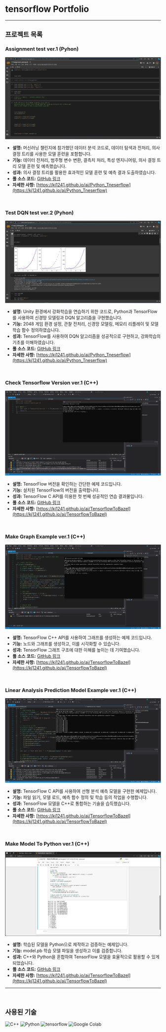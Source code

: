 # tensorflow Portfolio

> 

---

## 프로젝트 목록

### Assignment test ver.1 (Pyhon)

<img src="https://raw.githubusercontent.com/kj1241/AI_Portfolio/main/Tensorflow_Practice/img/Assignment%20test.webp"> 

- **설명:** 머신러닝 챌린지에 참가했던 데이터 분석 코드로, 데이터 탐색과 전처리, 의사 결정 트리를 사용한 모델 훈련을 포함합니다.
- **기능:** 데이터 전처리, 범주형 변수 변환, 결측치 처리, 특성 엔지니어링, 의사 결정 트리 모델 훈련 및 예측했습니다.
- **성과:** 의사 결정 트리를 활용한 효과적인 모델 훈련 및 예측 결과 도출하였습니다.
- **풀 소스 코드:** [GitHub 링크](Pyhon_Practice/Reinforcement_learning.ipynb)
- **자세한 사항:** [https://kj1241.github.io/ai/Python_Tneserflow](https://kj1241.github.io/ai/Python_Tneserflow)

   
<br>
   
### Test DQN test ver.2 (Pyhon)

<img src="https://raw.githubusercontent.com/kj1241/AI_Portfolio/main/Tensorflow_Practice/img/test_DQN.webp"> 

- **설명:** Unity 환경에서 강화학습을 연습하기 위한 코드로, Python과 TensorFlow를 사용하여 신경망 모델링과 DQN 알고리즘을 구현했습니다.
- **기능:** 2048 게임 환경 설정, 관찰 전처리, 신경망 모델링, 메모리 리플레이 및 모델 학습 함수 정의하였습니다.
- **성과:** TensorFlow를 사용하여 DQN 알고리즘을 성공적으로 구현하고, 강화학습의 기초를 이해하였습니다.
- **풀 소스 코드:** [GitHub 링크](Pyhon_Practice/test_DQN.ipynb)
- **자세한 사항:** [https://kj1241.github.io/ai/Python_Tneserflow](https://kj1241.github.io/ai/Python_Tneserflow)

<br>
   
### Check Tensorflow Version ver.1 (C++)

<img src="https://raw.githubusercontent.com/kj1241/AI_Portfolio/main/Tensorflow_Practice/img/Check%20Tensorflow%20Version.webp"> 

- **설명:** TensorFlow 버전을 확인하는 간단한 예제 코드입니다.
- **기능:** 설치된 TensorFlow의 버전을 출력합니다.
- **성과:** TensorFlow C API를 이용한 첫 번째 성공적인 연습 결과물입니다.
- **풀 소스 코드:** [GitHub 링크](TensorflowToBazel)
- **자세한 사항:** [https://kj1241.github.io/ai/TensorflowToBazel](https://kj1241.github.io/ai/TensorflowToBazel)

<br>
   
### Make Graph Example ver.1 (C++)

<img src="https://raw.githubusercontent.com/kj1241/AI_Portfolio/main/Tensorflow_Practice/img/Make%20Graph%20Example.webp"> 

- **설명:** TensorFlow C++ API를 사용하여 그래프를 생성하는 예제 코드입니다.
- **기능:** 노드와 그래프를 생성하고, 이를 시각화할 수 있습니다.
- **성과:** TensorFlow 그래프 구조에 대한 이해를 높이는 데 기여했습니다.
- **풀 소스 코드:** [GitHub 링크](TensorflowToBazel)
- **자세한 사항:** [https://kj1241.github.io/ai/TensorflowToBazel](https://kj1241.github.io/ai/TensorflowToBazel)

<br>
   
### Linear Analysis Prediction Model Example ver.1 (C++)

<img src="https://raw.githubusercontent.com/kj1241/AI_Portfolio/main/Tensorflow_Practice/img/Linear%20Analysis%20Prediction%20Model%20Example.webp"> 

- **설명:** TensorFlow C API를 사용하여 선형 분석 예측 모델을 구현한 예제입니다.
- **기능:** 파일 읽기, 모델 로드, 예측 함수 정의 및 학습 등의 작업을 수행합니다.
- **성과:** TensorFlow 모델을 C++로 통합하는 기술을 습득했습니다.
- **풀 소스 코드:** [GitHub 링크](TensorflowToBazel)
- **자세한 사항:** [https://kj1241.github.io/ai/TensorflowToBazel](https://kj1241.github.io/ai/TensorflowToBazel)

<br>
   
### Make Model To Python ver.1 (C++)

<img src="https://raw.githubusercontent.com/kj1241/AI_Portfolio/main/Tensorflow_Practice/img/Make%20Model%20To%20Python.webp"> 

- **설명:** 학습된 모델을 Python으로 제작하고 검증하는 예제입니다.
- **기능:** model.pb 학습 모델 파일을 생성하고 이를 검증합니다.
- **성과:** C++와 Python을 혼합하여 TensorFlow 모델을 효율적으로 활용할 수 있게 되었습니다.
- **풀 소스 코드:** [GitHub 링크](TensorflowToBazel/MakeModelToPython/MakeTestModel.ipynb)
- **자세한 사항:** [https://kj1241.github.io/ai/TensorflowToBazel](https://kj1241.github.io/ai/TensorflowToBazel)


---
   
<br>
   
## 사용된 기술

![C++](https://img.shields.io/badge/-C%2B%2B11-%2300599C?style=flat&logo=c%2B%2B)
![Python](https://img.shields.io/badge/-Python%203.7-%233776AB?style=flat&logo=python)
![tensorflow](https://img.shields.io/badge/-tensorflow%202.4.1-%23FF6F00?logo=tensorflow)
![Google Colab](https://img.shields.io/badge/-Google%20colab%20-%23F9AB00?logo=Google%20colab)

